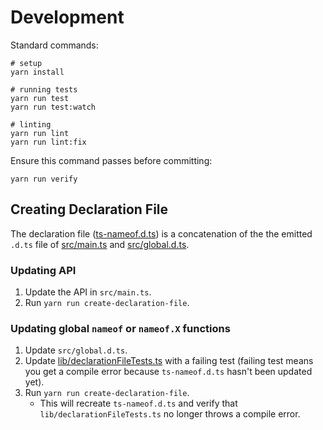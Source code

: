 # Development

Standard commands:

```
# setup
yarn install

# running tests
yarn run test
yarn run test:watch

# linting
yarn run lint
yarn run lint:fix
```

Ensure this command passes before committing:

```
yarn run verify
```

## Creating Declaration File

The declaration file ([ts-nameof.d.ts](ts-nameof.d.ts)) is a concatenation of the the emitted `.d.ts` file of [src/main.ts](src/main.ts) and [src/global.d.ts](src/global.d.ts).

### Updating API

1. Update the API in `src/main.ts`.
1. Run `yarn run create-declaration-file`.

### Updating global `nameof` or `nameof.X` functions

1. Update `src/global.d.ts`.
1. Update [lib/declarationFileTests.ts](lib/declarationFileTests.ts) with a failing test (failing test means you get a compile error because `ts-nameof.d.ts` hasn't been updated yet).
1. Run `yarn run create-declaration-file`.
    * This will recreate `ts-nameof.d.ts` and verify that `lib/declarationFileTests.ts` no longer throws a compile error.
